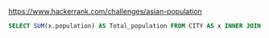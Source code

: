 https://www.hackerrank.com/challenges/asian-population

```SQL
SELECT SUM(x.population) AS Total_population FROM CITY AS x INNER JOIN COUNTRY AS y ON x.CountryCode = y.Code WHERE y.Continent = 'Asia';
```
